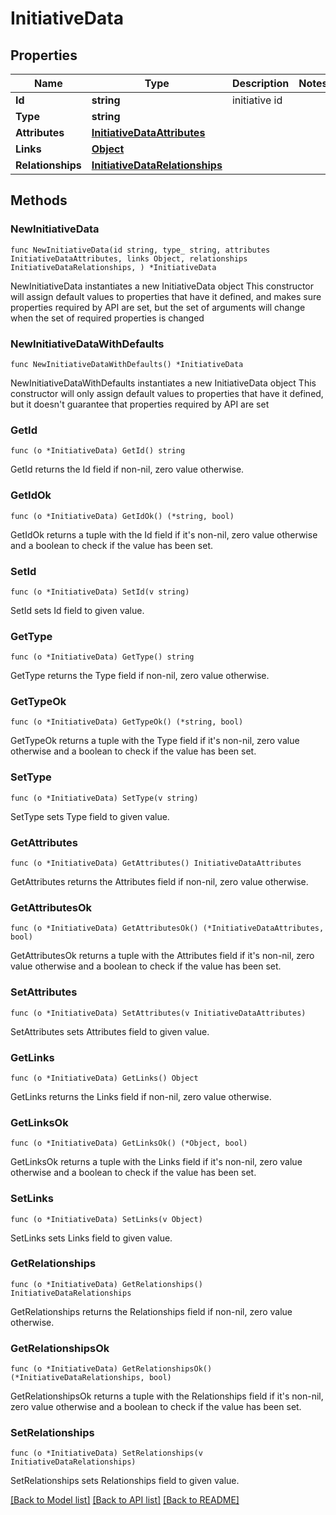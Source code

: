 # InitiativeData

## Properties

Name | Type | Description | Notes
------------ | ------------- | ------------- | -------------
**Id** | **string** | initiative id | 
**Type** | **string** |  | 
**Attributes** | [**InitiativeDataAttributes**](InitiativeDataAttributes.md) |  | 
**Links** | [**Object**](Object.md) |  | 
**Relationships** | [**InitiativeDataRelationships**](InitiativeDataRelationships.md) |  | 

## Methods

### NewInitiativeData

`func NewInitiativeData(id string, type_ string, attributes InitiativeDataAttributes, links Object, relationships InitiativeDataRelationships, ) *InitiativeData`

NewInitiativeData instantiates a new InitiativeData object
This constructor will assign default values to properties that have it defined,
and makes sure properties required by API are set, but the set of arguments
will change when the set of required properties is changed

### NewInitiativeDataWithDefaults

`func NewInitiativeDataWithDefaults() *InitiativeData`

NewInitiativeDataWithDefaults instantiates a new InitiativeData object
This constructor will only assign default values to properties that have it defined,
but it doesn't guarantee that properties required by API are set

### GetId

`func (o *InitiativeData) GetId() string`

GetId returns the Id field if non-nil, zero value otherwise.

### GetIdOk

`func (o *InitiativeData) GetIdOk() (*string, bool)`

GetIdOk returns a tuple with the Id field if it's non-nil, zero value otherwise
and a boolean to check if the value has been set.

### SetId

`func (o *InitiativeData) SetId(v string)`

SetId sets Id field to given value.


### GetType

`func (o *InitiativeData) GetType() string`

GetType returns the Type field if non-nil, zero value otherwise.

### GetTypeOk

`func (o *InitiativeData) GetTypeOk() (*string, bool)`

GetTypeOk returns a tuple with the Type field if it's non-nil, zero value otherwise
and a boolean to check if the value has been set.

### SetType

`func (o *InitiativeData) SetType(v string)`

SetType sets Type field to given value.


### GetAttributes

`func (o *InitiativeData) GetAttributes() InitiativeDataAttributes`

GetAttributes returns the Attributes field if non-nil, zero value otherwise.

### GetAttributesOk

`func (o *InitiativeData) GetAttributesOk() (*InitiativeDataAttributes, bool)`

GetAttributesOk returns a tuple with the Attributes field if it's non-nil, zero value otherwise
and a boolean to check if the value has been set.

### SetAttributes

`func (o *InitiativeData) SetAttributes(v InitiativeDataAttributes)`

SetAttributes sets Attributes field to given value.


### GetLinks

`func (o *InitiativeData) GetLinks() Object`

GetLinks returns the Links field if non-nil, zero value otherwise.

### GetLinksOk

`func (o *InitiativeData) GetLinksOk() (*Object, bool)`

GetLinksOk returns a tuple with the Links field if it's non-nil, zero value otherwise
and a boolean to check if the value has been set.

### SetLinks

`func (o *InitiativeData) SetLinks(v Object)`

SetLinks sets Links field to given value.


### GetRelationships

`func (o *InitiativeData) GetRelationships() InitiativeDataRelationships`

GetRelationships returns the Relationships field if non-nil, zero value otherwise.

### GetRelationshipsOk

`func (o *InitiativeData) GetRelationshipsOk() (*InitiativeDataRelationships, bool)`

GetRelationshipsOk returns a tuple with the Relationships field if it's non-nil, zero value otherwise
and a boolean to check if the value has been set.

### SetRelationships

`func (o *InitiativeData) SetRelationships(v InitiativeDataRelationships)`

SetRelationships sets Relationships field to given value.



[[Back to Model list]](../README.md#documentation-for-models) [[Back to API list]](../README.md#documentation-for-api-endpoints) [[Back to README]](../README.md)


